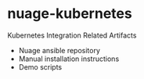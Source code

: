 # nuage-kubernetes

Kubernetes Integration Related Artifacts
 - Nuage ansible repository
 - Manual installation instructions
 - Demo scripts
